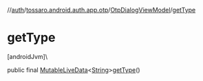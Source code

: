 //[auth](../../../index.md)/[tossaro.android.auth.app.otp](../index.md)/[OtpDialogViewModel](index.md)/[getType](get-type.md)

# getType

[androidJvm]\

public final [MutableLiveData](https://developer.android.com/reference/kotlin/androidx/lifecycle/MutableLiveData.html)&lt;[String](https://developer.android.com/reference/kotlin/java/lang/String.html)&gt;[getType](get-type.md)()
